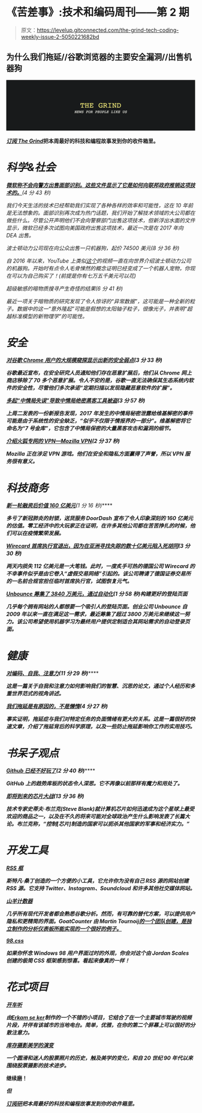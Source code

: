 # 《苦差事》:技术和编码周刊——第 2 期

> 原文：<https://levelup.gitconnected.com/the-grind-tech-coding-weekly-issue-2-5050221682bd>

## 为什么我们拖延//谷歌浏览器的主要安全漏洞//出售机器狗

![](img/fe2f2d64166adf12737ee57defd28bf0.png)

[***订阅 The Grind***](https://thegrind.news/)**把本周最好的科技和编程故事发到你的收件箱里。**

# ***科学&社会***

*[**微软称不会向警方出售面部识别。这些文件显示了它是如何向联邦政府推销这项技术的。**](https://4xdm6.r.ah.d.sendibm4.com/mk/cl/f/A4xez7HuDPf2TGeffZuLXeUvazREOKomF-zzv-hSkfmCBCgLm2FrvtkPKcoFxqNLiyWuIuRaD5TqiqeOPdNwGGFR8kTQ_hbT5WtZf50nwF7j11U14YCzFFdccBwELVM7oNMz8QGNhW2qHiw7VXn9kY1GkvR3CFnvk3hmZOlmHCCg2o6lJXGXj5sWJqQxNkGl1Q4SJNcOESfeJDkZiNmGbEgzEROvs2AfaSAv2_AQVAwCKGuaF5hZ3RXPpGb7FYq6W2uT_bnC6yE)(4 分 43 秒)*

*我们今天生活的技术已经帮助我们实现了各种各样的效率和可能性，这在 10 年前是无法想象的。面部识别再次成为热门话题，我们开始了解技术领域的大公司都在做些什么。尽管公开声明他们不会向警察部门出售这项技术，但新浮出水面的文件显示，微软已经多次试图向美国政府出售这项技术，最近一次是在 2017 年向 DEA 出售。*

*波士顿动力公司现在向公众出售一只机器狗，起价 74500 美元(8 分 36 秒)*

*自 2016 年以来，YouTube 上类似[这个](https://4xdm6.r.ah.d.sendibm4.com/mk/cl/f/79ud8_oBoXT5Fi286bbH1lVOY4fJ16MOkP3f3XPSpW3QXQN6c7p6sfx6XjseesBCHOIMaX6_hR3jXU4zZ1RNFtgACzeV0sBEWYBGKaFQlWWnh3daOzSZLe8_r6ucURALDHs3dSOqsn5Uc5_nL34TbtQ0Fgy0DVxStoDM7Gs5f-BYZqOlcLht-5_1srPT)的视频一直在向世界介绍波士顿动力公司的机器狗。开始时有点令人毛骨悚然的概念证明已经变成了一个机器人宠物，你现在可以为自己购买了！(前提是你有七万五千美元可以花)*

*超级敏感的暗物质搜寻产生奇怪的结果(6 分 41 秒)*

*最近一项关于暗物质的研究发现了令人惊讶的“异常数据”，这可能是一种全新的粒子。数据中的这一“意外隆起”可能是假想的太阳轴子粒子，很像光子，并表明“超越标准模型的新物理学”的可能性。*

# ***安全***

*[**对谷歌 Chrome 用户的大规模窥探显示出新的安全弱点**](https://4xdm6.r.ah.d.sendibm4.com/mk/cl/f/Ld4lvd8yuJ_zVv3UrXUnDBppNHFN8ftWDE7YkZAF8W3gkb4BkJL9fj-rgrp4UCNXFpHuVcolTZhmIBF3XXQhfaQZBDHPiiVMP1l9XLMfxhO5dDM1qm1P2EQ0hJfpOcJ5ZdeSYsfwzs0Bf0hTf7j7ESHJfFPc5UOrJ0-8Q1JvV5e8jakBK3EUcHMMLjCu_SNnwfHBYVsNqEWEgBo3Xs-YPWaXbz9E7Yk-OCxWdrK8vfEuIkNeta_fyrvZv6eKq7hQ54admm6ng80r_1YcH6qcvXDHAb4m8jQWC-BznWj3FuOvQ57fQduEKkAUBetV7zs8MbNVejgdyMycoMBO4RjLH96KJg)**(3 分 33 秒)***

***谷歌最近宣布，在安全研究人员通知他们存在恶意扩展后，他们从 Chrome 网上商店移除了 70 多个恶意扩展。令人不安的是，谷歌一直无法确保其生态系统内软件的安全性，尽管他们多次承诺“定期扫描以发现隐藏恶意软件的扩展”。***

***[**多起“中情局失误”导致中情局绝密黑客工具被盗**](https://4xdm6.r.ah.d.sendibm4.com/mk/cl/f/8vQ7J3ISZ2n4yYyQKLnW_-v7hPS86fLQl1IZKipbC5EKRE08KMWvwblHlOPEqJRj8Y11we2nqZZoFZx-31ipOTglOwhxG_9aNcbId6fW3XtHuRxGyAriQb1Gvfe4mx-URqVCpvKTq5C6PnGCTtThiEshLdxKXe-UWiv8aNw2uBJ2-WzA3ubYSXkJCICz8E-C2UsSypk57Sra9xDt8frRJgW7suTn-gU5d9VC6Z3vqla8A4Sct2EPrCKnivOtvaSo0CFspUPt52EXdRXwC96h4YO40-14Ul4UCE-p-P23mtMsca1P6AE3)(3 分 57 秒)***

***上周二发表的一份新报告发现，2017 年发生的中情局秘密泄露给维基解密的事件可能是由于系统性的安全缺乏，“似乎不仅限于情报界的一部分”。维基解密将它命名为“7 号金库”，它包含了中情局保密的大量黑客攻击和漏洞的细节。***

***[**介绍火狐专网的 VPN—Mozilla VPN**](https://4xdm6.r.ah.d.sendibm4.com/mk/cl/f/vLKBk8kLqHl_R3Fu4AnRsv72JFt-a0LlIUF1M0u5L7qURrLwGr-6MvNMqizYwgaoVWwPLKjkn4MZGZK_bkOpx9qunpdg-ISKn5HluPGHrk4p1CU5UDWiSjIVGO955fgNJ3dMCzJYRv6stogc2_adCn7bnf92FnzKQhAzxOXrIAJNv9xbNmAeATCUF-uexF6qS6iGzZiNYjX4x4uL4E31c5cDzYIq3D-wXOzXotA6PpKzzNgvh64GH6AgtluNl06F_QhDb9nCqtILTpQZMk_if3syZQcWv_u-35cSwqpOsAdE6PXHjg)(2 分 37 秒)***

***Mozilla 正在涉足 VPN 游戏。他们在安全和隐私方面赢得了声誉，所以 VPN 服务很有意义。***

# *****科技商务*****

***[**新一轮融资后价值 160 亿美元**](https://4xdm6.r.ah.d.sendibm4.com/mk/cl/f/vdaZdDWSB37q_aE4sVvkT3goARA76xP5BiYAHfrAJ4Egx_YMF40cw1m_U4Bkh2D9-yy_N5eSWZvbEWm7phjzA8Qq73Y6OTnh7z129rL3XvZUfsZXDosmmbPwhwCYDPU2n9mWVZiB1iGGbx1RphR7rQeT7VFbZatJQjfpdXez5YkiZByaj0l0g2n4nzU7BHptuqM9r7XenKLmNhCtJvEsxmncxnOjkWJBDkIXrGijuGgHX8rVuw2nCujM6FvcBDCWo-1f5t13WcQAqwkwIXM4)**(1 分 16 秒)*****

*****多亏了新冠肺炎的封锁，送货服务 DoorDash 宣布了令人印象深刻的 160 亿美元的估值。零工经济中的大玩家正在证明，在许多其他公司都在苦苦挣扎的时候，他们可以在疫情繁荣发展。*****

*****[**Wirecard 首席执行官退出，因为在亚洲寻找失踪的数十亿美元陷入死胡同**](https://4xdm6.r.ah.d.sendibm4.com/mk/cl/f/4DtpzdHArKnA3C1UGYWh7yb8RVKHnnuQagv23R_HcyOPn3G2hZUqP-wkoxsN8HA0M52UktaLn1SKhBsDSguRH0TIHWgxoT9t5Maq83Q7IT91ctyMf_TTuXxytkAMpbUEN40nsl7Z8xiJgPq9OHK0iQspqLFv1AhP6mJSCxeqaJqfpQKisQjHJcZgavtOI_sUmifnpSw_rphRZAXH5Z_-oDAIkEfuPo_rQWE-AldvRHLuk0nAjDyGhZ7yNGBpPM5e5-xOUgk55X-kkcDsfkikLeHLlK3YLV1omRoWJQ91aXoPchxusNC7A4iyWHI)(3 分 30 秒)*****

*****两天内损失 112 亿美元是一大笔钱。此时，一度炙手可热的德国公司 Wirecard 的不幸事件似乎是由它卷入“虚假交易网络”引起的。该公司聘请了德国证券交易所的一名前合规官担任临时首席执行官，试图恢复元气。*****

*****[**Unbounce 筹集了 3840 万美元，通过自动化**](https://4xdm6.r.ah.d.sendibm4.com/mk/cl/f/qhiyKHXZ1ZJe6nGN_Xs5Py12kwKq-a7HWMPvN4DeVOWTPsiRa6yk2ii5PtjAe84goK5Qc693yjZ-Q1GituUyUppM1pBV022iEvg20oZcy5ywusytpyb9tm-EKxjzhYKriXUIySN9cCBT-KPdnSLmqu1cPul_KqvZtO5PYth8_C_sIbeeWwvq3TUa2cuTYqqRzsveBwBI5peT)(1 分 58 秒)构建更好的登陆页面*****

*****几乎每个拥有网站的人都想要一个吸引人的登陆页面。创业公司 Unbounce 自 2009 年以来一直在满足这一需求，最近筹集了超过 3800 万美元来继续这一努力。该公司希望使用机器学习为最终用户提供定制适合其网站需求的自动登录页面。*****

# *******健康*******

*****[**对编码、自我、注意力**](https://4xdm6.r.ah.d.sendibm4.com/mk/cl/f/ombUNKOQzkogTDQC4LSxPduOaxd4nsR2iFl1WLPy-C5cWMMtmq8zND449NTBNii2LdLse3o1LdrqwmS45eV3ycGJV4BZydr3GvtfhYDAtf1RhZRhEqHCS3GEeXwi6QrGCz5hjjpzUDRWcXGWWHib6C7CUB0IM08t_B1x6Pe1DdOwl6fSLdST56yO6vIwFfiwYPT5sg)**(11 分 29 秒)*******

*******这是一篇关于自我和注意力如何影响我们的智慧、沉思的论文，通过个人经历和多重世界范式的视角讲述。*******

*******[**我们拖延是有原因的，不是懒惰**](https://4xdm6.r.ah.d.sendibm4.com/mk/cl/f/KsgfsL9Q4s55xrI1-LflQN194Ya23nF9LQ4xywKPym2nigz5RlYU8UQO1xX2mmaRdNAIOSgRtCAOJffo8dTKRHZKikuVI2euZqV7wbESfDAIKuemOalOPYeyFFDi_8vNDXscCg6xwk8jVjy5XwzDwml-Q3OJw37SV7bNygBrBjYLjcf5RMHKBCstgS9KP5L_KuJnY5hxCpxm38_UXWDBFw4h5m20n3grS3GBUcjk1_l0O4719ueG7ZY4oM7fDd4JWgVdmopvGOULK-7kwdOnB4m_M5PpyJp8a1FvitrHHdGEUK91-y3H6DYHdI-zEwi9sFhPtObjmUVPoPDw0Nw)(4 分 27 秒)*******

*****事实证明，拖延症与我们对特定任务的负面情绪有更大的关系。这是一篇很好的快速文章，介绍了拖延背后的科学原理，以及一些防止拖延影响你工作的实用技巧。*****

# *******书呆子观点*******

*****[**Github 已经不好玩了**](https://4xdm6.r.ah.d.sendibm4.com/mk/cl/f/59_i_bu7hcmwhbKAg1KejysQM1cQZboARQd_yJUshXo7wQbPL2JGSe0CMnMJsMhrEIY9YMLMVhrkfeTt2VVB7nsUUKssPk6n2-_9aKbp24b-9dBk2rub3RIa0-OKClGaUYQ9IEtcC6lOgTmEyT6ZBkxAWHd4S_arbcEYyCRRk8v-pXvyeflSuPp11Jk-8g)**(2 分 40 秒)*******

*******GitHub 上的趋势库板的状态令人深思。它不再像以前那样有魔力和用处了。*******

*******[**即将到来的芯片大战**](https://4xdm6.r.ah.d.sendibm4.com/mk/cl/f/01JeG5-Xudb4uxOps53uwfqekf9WKK7JV8xiz-4fshP2eRebRWp5ZoreetkGvwomRz_lQkAOdkO99boq-ksMwBRVSrsKQJUmca4sdP-JWf0DfDMGY9E-aYgn3Yu4-d2hjOxz2Ejq0t9KB8FBcR_ld6tAtLO63UqE5Cw4SFX4nwpuuOp2-Nbk8z2LahDk39RlNaOSK8gCigJlaNEn-_NbnTY2T_H4moTwxPnm0mQ0nc06mA)**(13 分 36 秒)*********

*******技术专家史蒂夫·布兰克(Steve Blank)就计算机芯片如何迅速成为这个星球上最受欢迎的商品之一，以及在不久的将来可能对全球政治产生什么影响发表了长篇大论。布兰克称，“控制[芯片]制造的国家可以扼杀其他国家的军事和经济实力。”*******

# *********开发工具*********

*******[**RSS 框**](https://4xdm6.r.ah.d.sendibm4.com/mk/cl/f/6OEONaiC4BqHm3AbqyfT-_M-8jBsO_A1VFNzt3sucX3WQtuvey8JXQYcKBdBqjybOT5K1wtKvRst100nrTwsnCGPn3z6gvqlUqrCEhE0xLtgHKAxYiv3Yy5kaEFVGSGOPrNvXzf5kehomxD8cPW9wCCfAh80E1l73dQjRg)*******

*****斯特凡·桑丁创造的一个方便的小工具，它允许你为没有自己 RSS 源的网站创建 RSS 源。它支持 Twitter、Instagram、Soundcloud 和许多其他社交媒体网站。*****

*****[**山羊计数器**](https://4xdm6.r.ah.d.sendibm4.com/mk/cl/f/bSYtqpBg5ex5yHU5cFPriXdeesOxuGMOprlkX6j_M9geo_-LMNVVaGsYJ89W1gW0qinfclJNt9hRwAxYRKlh60Pj5s1Ivw-onx3Qv9oefsTd7WdlogqRpRr9RI2PGq4I5hSuEujVjxsSGqt0zL7b9ZOrC3UfUJ8NuxJM)*****

*****几乎所有现代开发者都会熟悉谷歌分析。然而，有可靠的替代方案，可以提供用户隐私和更精简的界面。GoatCounter 由 Martin Tournoij[的一个团队创建，是独立制作的分析仪表板所能实现的一个很好的例子。](https://4xdm6.r.ah.d.sendibm4.com/mk/cl/f/JF6YNXXvonnK69rdxMejxc5zgBCq5JBFrEHHn5GQXgqI_il_CNC1eWnFfF6RATnQAxLKduKnILqI3kNmTXLaaR40xbgcVZf3pO3ne7FzkZVPr9QkamvxjIJ2xuZlQPW9hvD_0upKD98ImhW9S3z-ZrtwzDqXRg)*****

*****[**98.css**](https://4xdm6.r.ah.d.sendibm4.com/mk/cl/f/ZpMinBRvXFwdve26DxRxCYrWUWxim83BGwOMLTftTG1YUXoby6UpqVlFKCCGwt9EfSBe8azSQrKjOihOP8JcelAZpEjJG98hB1i9m3BFslJjoB2ceoE6l1aNL-_659fc5EELgA9oKIkXH8zaB2zS055YVuCRCAXMvypuNW0suQ)*****

*****如果你怀念 Windows 98 用户界面过时的外观，你会对这个由 Jordan Scales 创建的极简 CSS 框架感到惊喜。看起来像真的一样！*****

# *******花式项目*******

*****[**开车听**](https://4xdm6.r.ah.d.sendibm4.com/mk/cl/f/hMal2Uwi-4ij-IYagOVk7ptYJLyR0GclifPa5gK48_C6w56PRPhozt5drWyzw0lXjg3g0nWvvBu7_6dQm3cS-wui1ga4xC0o-mrabzSLT81Ry9CgoxiMbNpLFvzouc-ck-WfJIyb-ekVmkjPE5jlPJe4AKdJsKqbogkcok5Aq4lSMd7k)*****

*****由[Erkam se ker](https://4xdm6.r.ah.d.sendibm4.com/mk/cl/f/CM0_bPUe_ReweS7633UCWUIHULcAaVx77erNU6iFQLjuPQP6XrdgCUIR54YrgqvFPLTWZPlfEPROyi8bXLwG0KY4qLp2L9kH9qDQWvUkn-wBS3Luwa59Gn5FZC9Tr7oRP32H-pMjkzy6YLqFp93aHUzvrXaBfZuFeNZTVjkKCJpD)制作的一个不错的小项目，它结合了在一个主要城市驾驶的视频片段，并伴有该城市的当地电台。简单，优雅，在你的第二个屏幕上可以很好的分散注意力。*****

*****[**库存摄影美学的演变**](https://4xdm6.r.ah.d.sendibm4.com/mk/cl/f/GF7c3jRiH-g6LRk8xnh6EqwntkmmSAM8bQbtmtZ03c8kF2wQCo_6WERM6LGihZB1DlWjiLq3-j2wfjHBIGkXJQjWUpBEPisEo3rRG3CztHMirmhio4iclow2qQBzc_WfFc8VOLh4Cng1anlyg-DrE1XKKW_f7oz20G2MLMrJTrzCVFw)*****

*****一个圆滑和迷人的股票照片的历史，触及美学的变化，和自 20 世纪 90 年代以来围绕股票摄影的技术进步。*****

******继续磨！******

*****但*****

*****[***订阅研***](https://thegrind.news/)**把本周最好的科技和编程故事发到你的收件箱里。*******